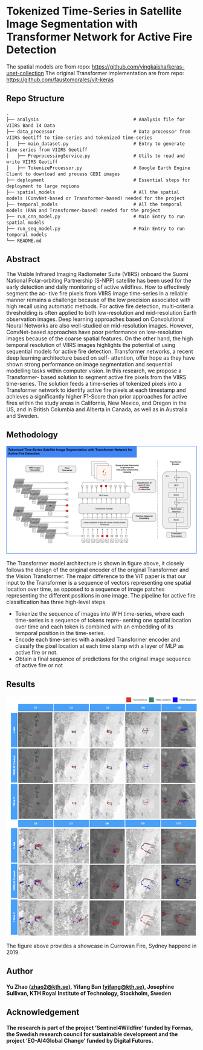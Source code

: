 # Tokenized Time-Series in Satellite Image Segmentation with Transformer Network for Active Fire Detection

The spatial models are from repo: https://github.com/yingkaisha/keras-unet-collection
The original Transformer implementation are from repo: https://github.com/faustomorales/vit-keras

## Repo Structure
    .
    ├── analysis                                   # Analysis file for VIIRS Band I4 Data
    ├── data_processor                             # Data processor from VIIRS Geotiff to time-series and tokenized time-series 
    │   ├── main_dataset.py                        # Entry to generate time-series from VIIRS Geotiff
    │   ├── PreprocessingService.py                # Utils to read and write VIIRS Geotiff
    │   ├── TokenizeProcessor.py                   # Google Earth Engine Client to download and process GEDI images
    ├── deployment                                 # Essential steps for deployment to large regions
    ├── spatial_models                             # All the spatial models (ConvNet-based or Transformer-based) needed for the project 
    ├── temporal_models                            # All the temporal models (RNN and Transformer-based) needed for the project
    ├── run_cnn_model.py                           # Main Entry to run spatial models
    ├── run_seq_model.py                           # Main Entry to run temporal models
    └── README.md

## Abstract

The Visible Infrared Imaging Radiometer Suite
(VIIRS) onboard the Suomi National Polar-orbiting Partnership
(S-NPP) satellite has been used for the early detection and daily
monitoring of active wildfires. How to effectively segment the ac-
tive fire pixels from VIIRS image time-series in a reliable manner
remains a challenge because of the low precision associated with
high recall using automatic methods. For active fire detection,
multi-criteria thresholding is often applied to both low-resolution
and mid-resolution Earth observation images. Deep learning
approaches based on Convolutional Neural Networks are also
well-studied on mid-resolution images. However, ConvNet-based
approaches have poor performance on low-resolution images
because of the coarse spatial features. On the other hand, the high
temporal resolution of VIIRS images highlights the potential of
using sequential models for active fire detection. Transformer
networks, a recent deep learning architecture based on self-
attention, offer hope as they have shown strong performance
on image segmentation and sequential modelling tasks within
computer vision. In this research, we propose a Transformer-
based solution to segment active fire pixels from the VIIRS
time-series. The solution feeds a time-series of tokenized pixels
into a Transformer network to identify active fire pixels at each
timestamp and achieves a significantly higher F1-Score than prior
approaches for active fires within the study areas in California,
New Mexico, and Oregon in the US, and in British Columbia
and Alberta in Canada, as well as in Australia and Sweden.

## Methodology

![Alt text](figures/method.svg?raw=true "Methodology")

The Transformer model architecture is shown in figure above,
it closely follows the design of the original encoder of the
original Transformer and the Vision Transformer.
The major difference to the ViT paper is that our input to the
Transformer is a sequence of vectors representing one spatial
location over time, as opposed to a sequence of image patches
representing the different positions in one image. The pipeline
for active fire classification has three high-level steps
* Tokenize the sequence of images into W H time-series,
where each time-series is a sequence of tokens repre-
senting one spatial location over time and each token is
combined with an embedding of its temporal position in
the time-series.
* Encode each time-series with a masked Transformer
encoder and classify the pixel location at each time stamp
with a layer of MLP as active fire or not.
* Obtain a final sequence of predictions for the original
image sequence of active fire or not

## Results
![Alt text](figures/currowan_fire.png?raw=true "Title")

The figure above provides a showcase in Currowan Fire, Sydney happend in 2019.

## Author

#### Yu Zhao (zhao2@kth.se), Yifang Ban (yifang@kth.se), Josephine Sullivan, KTH Royal Institute of Technology, Stockholm, Sweden

## Acknowledgement
#### The research is part of the project ‘Sentinel4Wildfire’ funded by Formas, the Swedish research council for sustainable development and the project ‘EO-AI4Global Change’ funded by Digital Futures.
